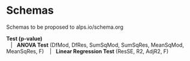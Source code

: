 Schemas
=======

Schemas to be proposed to alps.io/schema.org


**Test (p-value)**  
&nbsp;&nbsp;&nbsp;|&nbsp;&nbsp;&nbsp;**ANOVA Test** (DfMod, DfRes, SumSqMod, SumSqRes, MeanSqMod, MeanSqRes, F)
&nbsp;&nbsp;&nbsp;|&nbsp;&nbsp;&nbsp;**Linear Regression Test** (ResSE, R2, AdjR2, F)
